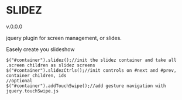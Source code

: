 SLIDEZ
======
v.0.0.0

jquery plugin for screen management, or slides.

Easely create you slideshow

```
$("#container").slidez();//init the slidez container and take all .screen children as slidez screens
$("#container").slidezCtrls();//init controls on #next and #prev, container children, ids
//optional
$("#container").addTouchSwipe();//add gesture navigation with jquery.touchSwipe.js
```